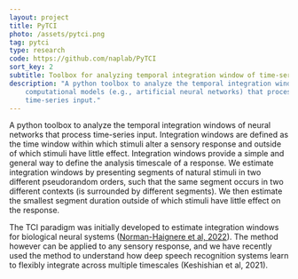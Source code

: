 ```yaml
---
layout: project
title: PyTCI
photo: /assets/pytci.png
tag: pytci
type: research
code: https://github.com/naplab/PyTCI
sort_key: 2
subtitle: Toolbox for analyzing temporal integration window of time-series models.
description: "A python toolbox to analyze the temporal integration windows of
    computational models (e.g., artificial neural networks) that process 
    time-series input."
---
```


A python toolbox to analyze the temporal integration windows of neural 
networks that process time-series input. Integration windows are defined as 
the time window within which stimuli alter a sensory response and outside of 
which stimuli have little effect. Integration windows provide a simple and 
general way to define the analysis timescale of a response. We estimate 
integration windows by presenting segments of natural stimuli in two different 
pseudorandom orders, such that the same segment occurs in two different 
contexts (is surrounded by different segments). We then estimate the smallest 
segment duration outside of which stimuli have little effect on the response.

The TCI paradigm was initially developed to estimate integration windows for 
biological neural systems ([Norman-Haignere et al, 2022](
https://www.nature.com/articles/s41562-021-01261-y)). The method however 
can be applied to any sensory response, and we have recently used the method 
to understand how deep speech recognition systems learn to flexibly integrate 
across multiple timescales (Keshishian et al, 2021).

